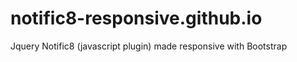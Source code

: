 notific8-responsive.github.io
=============================

Jquery Notific8 (javascript plugin) made responsive with Bootstrap
